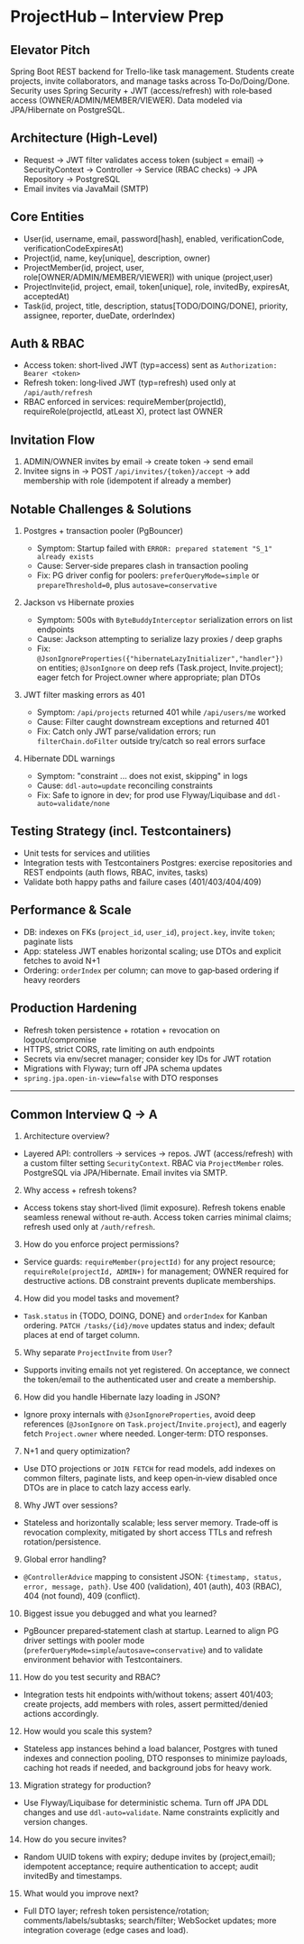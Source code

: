 # ProjectHub – Interview Prep

## Elevator Pitch
Spring Boot REST backend for Trello-like task management. Students create projects, invite collaborators, and manage tasks across To‑Do/Doing/Done. Security uses Spring Security + JWT (access/refresh) with role‑based access (OWNER/ADMIN/MEMBER/VIEWER). Data modeled via JPA/Hibernate on PostgreSQL.

## Architecture (High‑Level)
- Request → JWT filter validates access token (subject = email) → SecurityContext → Controller → Service (RBAC checks) → JPA Repository → PostgreSQL
- Email invites via JavaMail (SMTP)

## Core Entities
- User(id, username, email, password[hash], enabled, verificationCode, verificationCodeExpiresAt)
- Project(id, name, key[unique], description, owner)
- ProjectMember(id, project, user, role[OWNER/ADMIN/MEMBER/VIEWER]) with unique (project,user)
- ProjectInvite(id, project, email, token[unique], role, invitedBy, expiresAt, acceptedAt)
- Task(id, project, title, description, status[TODO/DOING/DONE], priority, assignee, reporter, dueDate, orderIndex)

## Auth & RBAC
- Access token: short‑lived JWT (typ=access) sent as `Authorization: Bearer <token>`
- Refresh token: long‑lived JWT (typ=refresh) used only at `/api/auth/refresh`
- RBAC enforced in services: requireMember(projectId), requireRole(projectId, atLeast X), protect last OWNER

## Invitation Flow
1) ADMIN/OWNER invites by email → create token → send email
2) Invitee signs in → POST `/api/invites/{token}/accept` → add membership with role (idempotent if already a member)

## Notable Challenges & Solutions
1) Postgres + transaction pooler (PgBouncer)
   - Symptom: Startup failed with `ERROR: prepared statement "S_1" already exists`
   - Cause: Server‑side prepares clash in transaction pooling
   - Fix: PG driver config for poolers: `preferQueryMode=simple` or `prepareThreshold=0`, plus `autosave=conservative`

2) Jackson vs Hibernate proxies
   - Symptom: 500s with `ByteBuddyInterceptor` serialization errors on list endpoints
   - Cause: Jackson attempting to serialize lazy proxies / deep graphs
   - Fix: `@JsonIgnoreProperties({"hibernateLazyInitializer","handler"})` on entities; `@JsonIgnore` on deep refs (Task.project, Invite.project); eager fetch for Project.owner where appropriate; plan DTOs

3) JWT filter masking errors as 401
   - Symptom: `/api/projects` returned 401 while `/api/users/me` worked
   - Cause: Filter caught downstream exceptions and returned 401
   - Fix: Catch only JWT parse/validation errors; run `filterChain.doFilter` outside try/catch so real errors surface

4) Hibernate DDL warnings
   - Symptom: "constraint ... does not exist, skipping" in logs
   - Cause: `ddl-auto=update` reconciling constraints
   - Fix: Safe to ignore in dev; for prod use Flyway/Liquibase and `ddl-auto=validate/none`

## Testing Strategy (incl. Testcontainers)
- Unit tests for services and utilities
- Integration tests with Testcontainers Postgres: exercise repositories and REST endpoints (auth flows, RBAC, invites, tasks)
- Validate both happy paths and failure cases (401/403/404/409)

## Performance & Scale
- DB: indexes on FKs (`project_id`, `user_id`), `project.key`, invite `token`; paginate lists
- App: stateless JWT enables horizontal scaling; use DTOs and explicit fetches to avoid N+1
- Ordering: `orderIndex` per column; can move to gap‑based ordering if heavy reorders

## Production Hardening
- Refresh token persistence + rotation + revocation on logout/compromise
- HTTPS, strict CORS, rate limiting on auth endpoints
- Secrets via env/secret manager; consider key IDs for JWT rotation
- Migrations with Flyway; turn off JPA schema updates
- `spring.jpa.open-in-view=false` with DTO responses

---

## Common Interview Q → A

1) Architecture overview?
- Layered API: controllers → services → repos. JWT (access/refresh) with a custom filter setting `SecurityContext`. RBAC via `ProjectMember` roles. PostgreSQL via JPA/Hibernate. Email invites via SMTP.

2) Why access + refresh tokens?
- Access tokens stay short‑lived (limit exposure). Refresh tokens enable seamless renewal without re‑auth. Access token carries minimal claims; refresh used only at `/auth/refresh`.

3) How do you enforce project permissions?
- Service guards: `requireMember(projectId)` for any project resource; `requireRole(projectId, ADMIN+)` for management; OWNER required for destructive actions. DB constraint prevents duplicate memberships.

4) How did you model tasks and movement?
- `Task.status` in {TODO, DOING, DONE} and `orderIndex` for Kanban ordering. `PATCH /tasks/{id}/move` updates status and index; default places at end of target column.

5) Why separate `ProjectInvite` from `User`?
- Supports inviting emails not yet registered. On acceptance, we connect the token/email to the authenticated user and create a membership.

6) How did you handle Hibernate lazy loading in JSON?
- Ignore proxy internals with `@JsonIgnoreProperties`, avoid deep references (`@JsonIgnore` on `Task.project`/`Invite.project`), and eagerly fetch `Project.owner` where needed. Longer‑term: DTO responses.

7) N+1 and query optimization?
- Use DTO projections or `JOIN FETCH` for read models, add indexes on common filters, paginate lists, and keep open‑in‑view disabled once DTOs are in place to catch lazy access early.

8) Why JWT over sessions?
- Stateless and horizontally scalable; less server memory. Trade‑off is revocation complexity, mitigated by short access TTLs and refresh rotation/persistence.

9) Global error handling?
- `@ControllerAdvice` mapping to consistent JSON: `{timestamp, status, error, message, path}`. Use 400 (validation), 401 (auth), 403 (RBAC), 404 (not found), 409 (conflict).

10) Biggest issue you debugged and what you learned?
- PgBouncer prepared‑statement clash at startup. Learned to align PG driver settings with pooler mode (`preferQueryMode=simple`/`autosave=conservative`) and to validate environment behavior with Testcontainers.

11) How do you test security and RBAC?
- Integration tests hit endpoints with/without tokens; assert 401/403; create projects, add members with roles, assert permitted/denied actions accordingly.

12) How would you scale this system?
- Stateless app instances behind a load balancer, Postgres with tuned indexes and connection pooling, DTO responses to minimize payloads, caching hot reads if needed, and background jobs for heavy work.

13) Migration strategy for production?
- Use Flyway/Liquibase for deterministic schema. Turn off JPA DDL changes and use `ddl-auto=validate`. Name constraints explicitly and version changes.

14) How do you secure invites?
- Random UUID tokens with expiry; dedupe invites by (project,email); idempotent acceptance; require authentication to accept; audit invitedBy and timestamps.

15) What would you improve next?
- Full DTO layer; refresh token persistence/rotation; comments/labels/subtasks; search/filter; WebSocket updates; more integration coverage (edge cases and load).

